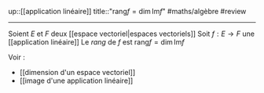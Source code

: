 up::[[application linéaire]]
title::"$\mathrm{rang} f = \dim \mathrm{Im} f$"
#maths/algèbre #review 

----
Soient $E$ et $F$ deux [[espace vectoriel|espaces vectoriels]]
Soit $f: E\rightarrow F$ une [[application linéaire]]
Le _rang_ de $f$ est $\mathrm{rang} f = \dim \mathrm{Im} f$




Voir :
 - [[dimension d'un espace vectoriel]]
 - [[image d'une application linéaire]]
